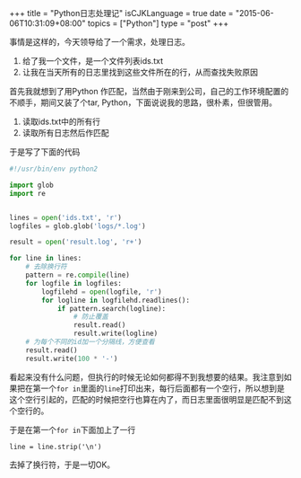 +++
title  = "Python日志处理记"
isCJKLanguage = true
date = "2015-06-06T10:31:09+08:00"
topics = ["Python"]
type = "post"
+++

事情是这样的，今天领导给了一个需求，处理日志。

1. 给了我一个文件，是一个文件列表ids.txt
2. 让我在当天所有的日志里找到这些文件所在的行，从而查找失败原因

首先我就想到了用Python 作匹配，当然由于刚来到公司，自己的工作环境配置的不顺手，期间又装了个tar, Python，下面说说我的思路，很朴素，但很管用。

1. 读取ids.txt中的所有行
2. 读取所有日志然后作匹配

于是写了下面的代码


```Python
#!/usr/bin/env python2

import glob
import re


lines = open('ids.txt', 'r')
logfiles = glob.glob('logs/*.log')

result = open('result.log', 'r+')

for line in lines:
    # 去除换行符
    pattern = re.compile(line)
    for logfile in logfiles:
        logfilehd = open(logfile, 'r')
        for logline in logfilehd.readlines():
            if pattern.search(logline):
                # 防止覆盖
                result.read()
                result.write(logline)
    # 为每个不同的id加一个分隔线，方便查看
    result.read()
    result.write(100 * '-')
```
看起来没有什么问题，但执行的时候无论如何都得不到我想要的结果。我注意到如果把在第一个`for in`里面的`line`打印出来，每行后面都有一个空行，所以想到是这个空行引起的，匹配的时候把空行也算在内了，而日志里面很明显是匹配不到这个空行的。

于是在第一个`for in`下面加上了一行
```
line = line.strip('\n')
```
去掉了换行符，于是一切OK。
